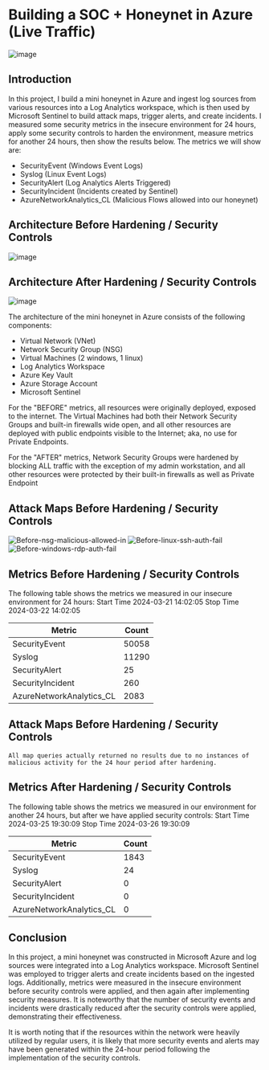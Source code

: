 # Building a SOC + Honeynet in Azure (Live Traffic)
![image](https://github.com/Karisky-M/Cloud-SOC/assets/157313566/17d8e13d-8361-4a71-bb60-9225fed24bc8)



## Introduction

In this project, I build a mini honeynet in Azure and ingest log sources from various resources into a Log Analytics workspace, which is then used by Microsoft Sentinel to build attack maps, trigger alerts, and create incidents. I measured some security metrics in the insecure environment for 24 hours, apply some security controls to harden the environment, measure metrics for another 24 hours, then show the results below. The metrics we will show are:

- SecurityEvent (Windows Event Logs)
- Syslog (Linux Event Logs)
- SecurityAlert (Log Analytics Alerts Triggered)
- SecurityIncident (Incidents created by Sentinel)
- AzureNetworkAnalytics_CL (Malicious Flows allowed into our honeynet)

## Architecture Before Hardening / Security Controls
![image](https://github.com/Karisky-M/Cloud-SOC/assets/157313566/3d4ab1e9-4d4e-4192-97b9-81af1ae4cf21)



## Architecture After Hardening / Security Controls
![image](https://github.com/Karisky-M/Cloud-SOC/assets/157313566/d5ad1e00-ea69-4eca-9081-6f8b57704a98)

The architecture of the mini honeynet in Azure consists of the following components:

- Virtual Network (VNet)
- Network Security Group (NSG)
- Virtual Machines (2 windows, 1 linux)
- Log Analytics Workspace
- Azure Key Vault
- Azure Storage Account
- Microsoft Sentinel

For the "BEFORE" metrics, all resources were originally deployed, exposed to the internet. The Virtual Machines had both their Network Security Groups and built-in firewalls wide open, and all other resources are deployed with public endpoints visible to the Internet; aka, no use for Private Endpoints.

For the "AFTER" metrics, Network Security Groups were hardened by blocking ALL traffic with the exception of my admin workstation, and all other resources were protected by their built-in firewalls as well as Private Endpoint

## Attack Maps Before Hardening / Security Controls
![Before-nsg-malicious-allowed-in](https://github.com/Karisky-M/Cloud-SOC/assets/157313566/3a773820-2194-4567-9c4f-f8a0c9594e7d)
![Before-linux-ssh-auth-fail](https://github.com/Karisky-M/Cloud-SOC/assets/157313566/813f6c78-dc59-4f3b-9c9b-67b8d434d911)
![Before-windows-rdp-auth-fail](https://github.com/Karisky-M/Cloud-SOC/assets/157313566/906e2d5d-a27c-49f9-9fe2-fd43502093fd)



## Metrics Before Hardening / Security Controls

The following table shows the metrics we measured in our insecure environment for 24 hours:
Start Time 2024-03-21 14:02:05
Stop Time 2024-03-22 14:02:05

| Metric                   | Count
| ------------------------ | -----
| SecurityEvent            | 50058
| Syslog                   | 11290
| SecurityAlert            | 25
| SecurityIncident         | 260
| AzureNetworkAnalytics_CL | 2083

## Attack Maps Before Hardening / Security Controls

```All map queries actually returned no results due to no instances of malicious activity for the 24 hour period after hardening.```

## Metrics After Hardening / Security Controls

The following table shows the metrics we measured in our environment for another 24 hours, but after we have applied security controls:
Start Time 2024-03-25 19:30:09
Stop Time	2024-03-26 19:30:09

| Metric                   | Count
| ------------------------ | -----
| SecurityEvent            | 1843
| Syslog                   | 24
| SecurityAlert            | 0
| SecurityIncident         | 0
| AzureNetworkAnalytics_CL | 0

## Conclusion

In this project, a mini honeynet was constructed in Microsoft Azure and log sources were integrated into a Log Analytics workspace. Microsoft Sentinel was employed to trigger alerts and create incidents based on the ingested logs. Additionally, metrics were measured in the insecure environment before security controls were applied, and then again after implementing security measures. It is noteworthy that the number of security events and incidents were drastically reduced after the security controls were applied, demonstrating their effectiveness.

It is worth noting that if the resources within the network were heavily utilized by regular users, it is likely that more security events and alerts may have been generated within the 24-hour period following the implementation of the security controls.
